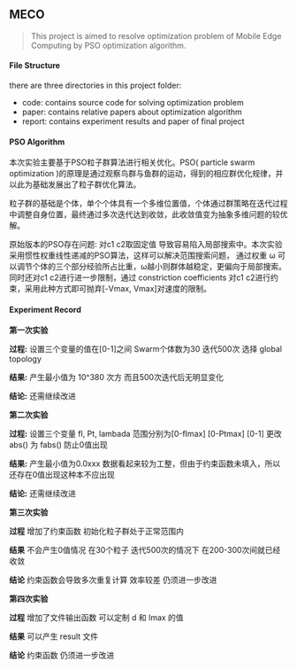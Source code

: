 ## MECO

> This project is aimed to resolve optimization problem of Mobile Edge Computing by PSO optimization algorithm.



#### File Structure

there are three directories in this project folder:

- code: contains source code for solving optimization problem
- paper: contains relative papers about optimization algorithm
- report: contains experiment results and paper of final project



#### PSO Algorithm

本次实验主要基于PSO粒子群算法进行相关优化。PSO( particle swarm optimization )的原理是通过观察鸟群与鱼群的运动，得到的相应群优化规律，并以此为基础发展出了粒子群优化算法。

粒子群的基础是个体，单个个体具有一个多维位置值，个体通过群策略在迭代过程中调整自身位置，最终通过多次迭代达到收敛，此收敛值变为抽象多维问题的较优解。

原始版本的PSO存在问题: 对c1 c2取固定值 导致容易陷入局部搜索中。本次实验采用惯性权重线性递减的PSO算法，这样可以解决范围搜索问题， 通过权重 ω 可以调节个体的三个部分经验所占比重，ω越小则群体越稳定，更偏向于局部搜索。同时还对c1 c2进行进一步限制，通过 constriction coefficients 对c1 c2进行约束，采用此种方式即可抛弃[-Vmax, Vmax]对速度的限制。


#### Experiment Record

**第一次实验**

**过程:** 设置三个变量的值在[0-1]之间	Swarm个体数为30	迭代500次	选择 global topology 

**结果:** 产生最小值为 10^380 次方 而且500次迭代后无明显变化

**结论:** 还需继续改进

**第二次实验**

**过程:** 设置三个变量 fl, Pt, lambada 范围分别为[0-fImax] [0-Ptmax] [0-1] 更改 abs() 为 fabs() 防止0值出现

**结果:** 产生最小值为0.0xxx 数据看起来较为工整，但由于约束函数未填入，所以还存在0值出现这种本不应出现

**结论:** 还需继续改进

**第三次实验**

**过程** 增加了约束函数 初始化粒子群处于正常范围内

**结果** 不会产生0值情况 在30个粒子 迭代500次的情况下 在200-300次间就已经收敛

**结论** 约束函数会导致多次重复计算 效率较差 仍须进一步改进

**第四次实验**

**过程** 增加了文件输出函数 可以定制 d 和 lmax 的值

**结果** 可以产生 result 文件

**结论** 约束函数 仍须进一步改进